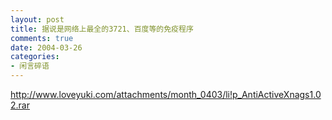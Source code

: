 ```yaml
---
layout: post
title: 据说是网络上最全的3721、百度等的免疫程序
comments: true
date: 2004-03-26
categories:
- 闲言碎语
---
```


<p><a href="http://www.loveyuki.com/attachments/month_0403/li!p_AntiActiveXnags1.02.rar">http://www.loveyuki.com/attachments/month_0403/li!p_AntiActiveXnags1.02.rar</a></p>				
